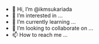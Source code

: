- 👋 Hi, I’m @ikmsukariada
- 👀 I’m interested in ...
- 🌱 I’m currently learning ...
- 💞️ I’m looking to collaborate on ...
- 📫 How to reach me ...

<!---
ikmsukariada/ikmsukariada is a ✨ special ✨ repository because its `README.md` (this file) appears on your GitHub profile.
You can click the Preview link to take a look at your changes.
--->
